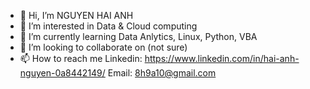 - 👋 Hi, I’m NGUYEN HAI ANH
- 👀 I’m interested in Data & Cloud computing
- 🌱 I’m currently learning Data Anlytics, Linux, Python, VBA
- 💞️ I’m looking to collaborate on (not sure)
- 📫 How to reach me 
  Linkedin: https://www.linkedin.com/in/hai-anh-nguyen-0a8442149/
  Email: 8h9a10@gmail.com

<!---
8h9a10/8h9a10 is a ✨ special ✨ repository because its `README.md` (this file) appears on your GitHub profile.
You can click the Preview link to take a look at your changes.
--->
